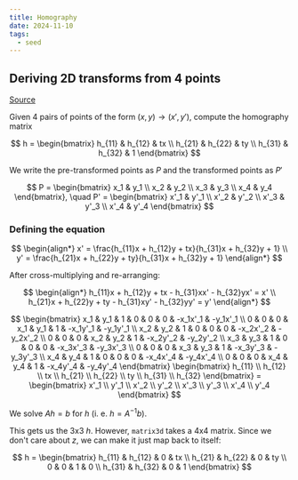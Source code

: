 ```yaml
---
title: Homography
date: 2024-11-10
tags:
  - seed
---
```

## Deriving 2D transforms from 4 points
[Source](https://en.wikipedia.org/wiki/Direct_linear_transformation)


Given 4 pairs of points of the form $(x,y) \rightarrow (x',y')$, compute the homography matrix 

$$
h = \begin{bmatrix}
h_{11} & h_{12} & tx \\
h_{21} & h_{22} & ty \\
h_{31} & h_{32} & 1
\end{bmatrix}
$$

We write the pre-transformed points as $P$ and the transformed points as $P'$

$$
P = \begin{bmatrix} x_1 & y_1 \\ x_2 & y_2 \\ x_3 & y_3 \\ x_4 & y_4 \end{bmatrix}, \quad P' = \begin{bmatrix} x'_1 & y'_1 \\ x'_2 & y'_2 \\ x'_3 & y'_3 \\ x'_4 & y'_4 \end{bmatrix}
$$

### Defining the equation

$$
\begin{align*} x' = \frac{h_{11}x + h_{12}y + tx}{h_{31}x + h_{32}y + 1} \\ y' = \frac{h_{21}x + h_{22}y + ty}{h_{31}x + h_{32}y + 1} \end{align*}
$$

After cross-multiplying and re-arranging:

$$
\begin{align*}
h_{11}x + h_{12}y + tx - h_{31}xx' - h_{32}yx' = x' \\
h_{21}x + h_{22}y + ty - h_{31}xy' - h_{32}yy' = y'
\end{align*}
$$


$$
\begin{bmatrix} x_1 & y_1 & 1 & 0 & 0 & 0 & -x_1x'_1 & -y_1x'_1 \\ 0 & 0 & 0 & x_1 & y_1 & 1 & -x_1y'_1 & -y_1y'_1 \\ x_2 & y_2 & 1 & 0 & 0 & 0 & -x_2x'_2 & -y_2x'_2 \\ 0 & 0 & 0 & x_2 & y_2 & 1 & -x_2y'_2 & -y_2y'_2 \\ x_3 & y_3 & 1 & 0 & 0 & 0 & -x_3x'_3 & -y_3x'_3 \\ 0 & 0 & 0 & x_3 & y_3 & 1 & -x_3y'_3 & -y_3y'_3 \\ x_4 & y_4 & 1 & 0 & 0 & 0 & -x_4x'_4 & -y_4x'_4 \\ 0 & 0 & 0 & x_4 & y_4 & 1 & -x_4y'_4 & -y_4y'_4 \end{bmatrix} \begin{bmatrix} h_{11} \\ h_{12} \\ tx \\ h_{21} \\ h_{22} \\ ty \\ h_{31} \\ h_{32} \end{bmatrix} = \begin{bmatrix} x'_1 \\ y'_1 \\ x'_2 \\ y'_2 \\ x'_3 \\ y'_3 \\ x'_4 \\ y'_4 \end{bmatrix}
$$

We solve $Ah = b$ for $h$ (i. e. $h = A^{-1}b$).

This gets us the 3x3 $h$. However, `matrix3d` takes a 4x4 matrix. Since we don't care about $z$, we can make it just map back to itself:

$$
h = \begin{bmatrix}
h_{11} & h_{12} & 0 & tx \\
h_{21} & h_{22} & 0 & ty \\
0 & 0 & 1 & 0 \\
h_{31} & h_{32} & 0 & 1
\end{bmatrix}
$$
